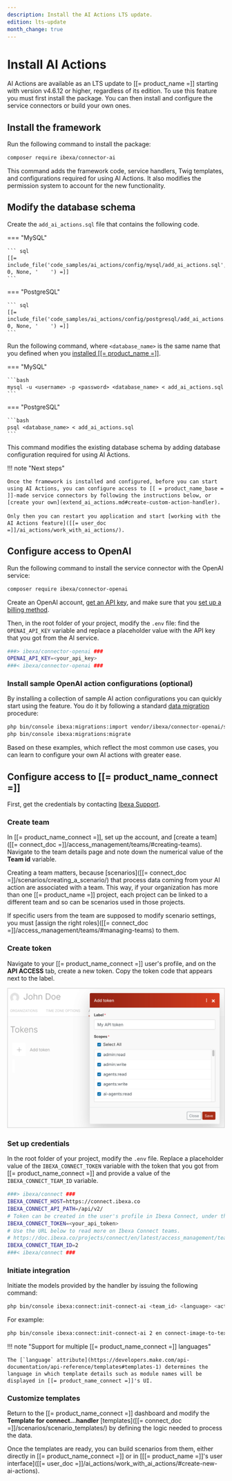 ```yaml
---
description: Install the AI Actions LTS update.
edition: lts-update
month_change: true
---
```


# Install AI Actions

AI Actions are available as an LTS update to [[= product_name =]] starting with version v4.6.12 or higher, regardless of its edition.
To use this feature you must first install the package.
You can then install and configure the service connectors or build your own ones.

## Install the framework

Run the following command to install the package:

``` bash
composer require ibexa/connector-ai
```

This command adds the framework code, service handlers, Twig templates, and configurations required for using AI Actions.
It also modifies the permission system to account for the new functionality.

## Modify the database schema

Create the `add_ai_actions.sql` file that contains the following code.

=== "MySQL"

    ``` sql
    [[= include_file('code_samples/ai_actions/config/mysql/add_ai_actions.sql', 0, None, '    ') =]]
    ```

=== "PostgreSQL"

    ``` sql
    [[= include_file('code_samples/ai_actions/config/postgresql/add_ai_actions.sql', 0, None, '    ') =]]
    ```

Run the following command, where `<database_name>` is the same name that you defined when you [installed [[= product_name =]]](../getting_started/install_ibexa_dxp.md#change-installation-parameters).

=== "MySQL"

    ```bash
    mysql -u <username> -p <password> <database_name> < add_ai_actions.sql
    ```

=== "PostgreSQL"

    ```bash
    psql <database_name> < add_ai_actions.sql
    ```

This command modifies the existing database schema by adding database configuration required for using AI Actions.

!!! note "Next steps"

    Once the framework is installed and configured, before you can start using AI Actions, you can configure access to [[ = product_name_base = ]]-made service connectors by following the instructions below, or [create your own](extend_ai_actions.md#create-custom-action-handler).

    Only then you can restart you application and start [working with the AI Actions feature]([[= user_doc =]]/ai_actions/work_with_ai_actions/).

## Configure access to OpenAI

Run the following command to install the service connector with the OpenAI service:

``` bash
composer require ibexa/connector-openai
```

Create an OpenAI account, [get an API key](https://help.openai.com/en/articles/4936850-where-do-i-find-my-openai-api-key), and make sure that you [set up a billing method](https://help.openai.com/en/articles/9038407-how-can-i-set-up-billing-for-my-account).

Then, in the root folder of your project, modify the `.env` file: find the `OPENAI_API_KEY` variable and replace a placeholder value with the API key that you got from the AI service.

```bash
###> ibexa/connector-openai ###
OPENAI_API_KEY=<your_api_key>
###< ibexa/connector-openai ###
```

### Install sample OpenAI action configurations (optional)

By installing a collection of sample AI action configurations you can quickly start using the feature.
You do it by following a standard [data migration](importing_data.md) procedure:

```bash
php bin/console ibexa:migrations:import vendor/ibexa/connector-openai/src/bundle/Resources/migrations/action_configurations.yaml
php bin/console ibexa:migrations:migrate
```

Based on these examples, which reflect the most common use cases, you can learn to configure your own AI actions with greater ease.

## Configure access to [[= product_name_connect =]]

First, get the credentials by contacting [Ibexa Support](https://support.ibexa.co).

### Create team

In [[= product_name_connect =]], set up the account, and [create a team]([[= connect_doc =]]/access_management/teams/#creating-teams).
Navigate to the team details page and note down the numerical value of the **Team id** variable.

Creating a team matters, because [scenarios]([[= connect_doc =]]/scenarios/creating_a_scenario/) that process data coming from your AI action are associated with a team.
This way, if your organization has more than one [[= product_name =]] project, each project can be linked to a different team and so can be scenarios used in those projects.

If specific users from the team are supposed to modify scenario settings, you must [assign the right roles]([[= connect_doc =]]/access_management/teams/#managing-teams) to them.

### Create token

Navigate to your [[= product_name_connect =]] user's profile, and on the **API ACCESS** tab, create a new token.
Copy the token code that appears next to the label.

![Creating an API token](img/connect_api_token.png)

### Set up credentials

In the root folder of your project, modify the `.env` file.
Replace a placeholder value of the `IBEXA_CONNECT_TOKEN` variable with the token that you got from [[= product_name_connect =]] and provide a value of the `IBEXA_CONNECT_TEAM_ID` variable.

```bash
###> ibexa/connect ###
IBEXA_CONNECT_HOST=https://connect.ibexa.co
IBEXA_CONNECT_API_PATH=/api/v2/
# Token can be created in the user's profile in Ibexa Connect, under the 'API ACCESS' section.
IBEXA_CONNECT_TOKEN=<your_api_token>
# Use the URL below to read more on Ibexa Connect teams.
# https://doc.ibexa.co/projects/connect/en/latest/access_management/teams/
IBEXA_CONNECT_TEAM_ID=2
###< ibexa/connect ###
```

### Initiate integration

Initiate the models provided by the handler by issuing the following command:

```bash
php bin/console ibexa:connect:init-connect-ai <team_id> <language> <action handler identifiers>
```

For example:

```bash
php bin/console ibexa:connect:init-connect-ai 2 en connect-image-to-text connect-text-to-text
```

!!! note "Support for multiple [[= product_name_connect =]] languages"

    The [`language` attribute](https://developers.make.com/api-documentation/api-reference/templates#templates-1) determines the language in which template details such as module names will be displayed in [[= product_name_connect =]]'s UI.

### Customize templates 

Return to the [[= product_name_connect =]] dashboard and modify the **Template for connect...handler** [templates]([[= connect_doc =]]/scenarios/scenario_templates/) by defining the logic needed to process the data.

Once the templates are ready, you can build scenarios from them, either directly in [[= product_name_connect =]] or in [[[= product_name =]]'s user interface]([[= user_doc =]]/ai_actions/work_with_ai_actions/#create-new-ai-actions).
